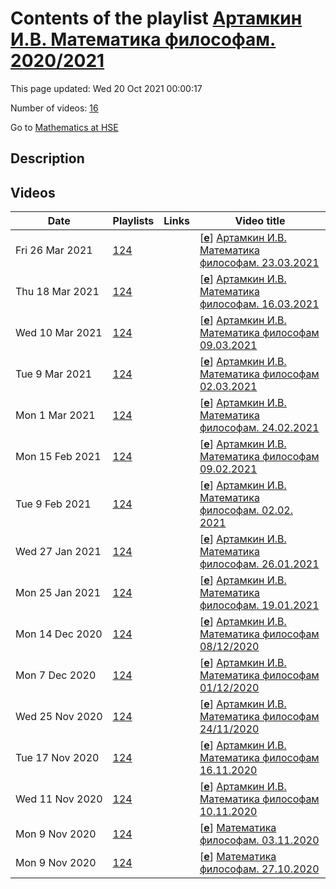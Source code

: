 # Contents of the playlist [Артамкин И.В. Математика философам. 2020/2021](https://www.youtube.com/playlist?list=PLq3E5oubNNoAtRRnymf1bVJ26Iif8gzEy)

This page updated: Wed 20 Oct 2021 00:00:17

Number of videos: [16](#videos)

Go to [Mathematics at HSE](../README.md)

## Description



## Videos

|Date|Playlists|Links|Video title|
|---|---|---|---|
| Fri&nbsp;26&nbsp;Mar&nbsp;2021 | [124](../playlists/124 "Артамкин И.В. Математика философам. 2020/2021") |  | [[**e**](https://studio.youtube.com/video/VdbbduLbvq0/edit "Edit")] [Артамкин И.В. Математика философам. 23.03.2021](https://www.youtube.com/watch?v=VdbbduLbvq0&list=PLq3E5oubNNoAtRRnymf1bVJ26Iif8gzEy) |
| Thu&nbsp;18&nbsp;Mar&nbsp;2021 | [124](../playlists/124 "Артамкин И.В. Математика философам. 2020/2021") |  | [[**e**](https://studio.youtube.com/video/_BKEJiIWUmQ/edit "Edit")] [Артамкин И.В. Математика философам. 16.03.2021](https://www.youtube.com/watch?v=_BKEJiIWUmQ&list=PLq3E5oubNNoAtRRnymf1bVJ26Iif8gzEy) |
| Wed&nbsp;10&nbsp;Mar&nbsp;2021 | [124](../playlists/124 "Артамкин И.В. Математика философам. 2020/2021") |  | [[**e**](https://studio.youtube.com/video/hG_IchVzF0I/edit "Edit")] [Артамкин И.В. Математика философам 09.03.2021](https://www.youtube.com/watch?v=hG_IchVzF0I&list=PLq3E5oubNNoAtRRnymf1bVJ26Iif8gzEy) |
| Tue&nbsp;9&nbsp;Mar&nbsp;2021 | [124](../playlists/124 "Артамкин И.В. Математика философам. 2020/2021") |  | [[**e**](https://studio.youtube.com/video/AAcBMfKkj1Y/edit "Edit")] [Артамкин И.В. Математика философам 02.03.2021](https://www.youtube.com/watch?v=AAcBMfKkj1Y&list=PLq3E5oubNNoAtRRnymf1bVJ26Iif8gzEy) |
| Mon&nbsp;1&nbsp;Mar&nbsp;2021 | [124](../playlists/124 "Артамкин И.В. Математика философам. 2020/2021") |  | [[**e**](https://studio.youtube.com/video/qzpIJScRIvY/edit "Edit")] [Артамкин И.В. Математика философам. 24.02.2021](https://www.youtube.com/watch?v=qzpIJScRIvY&list=PLq3E5oubNNoAtRRnymf1bVJ26Iif8gzEy) |
| Mon&nbsp;15&nbsp;Feb&nbsp;2021 | [124](../playlists/124 "Артамкин И.В. Математика философам. 2020/2021") |  | [[**e**](https://studio.youtube.com/video/BDoOVsXdSCE/edit "Edit")] [Артамкин И.В. Математика философам 09.02.2021](https://www.youtube.com/watch?v=BDoOVsXdSCE&list=PLq3E5oubNNoAtRRnymf1bVJ26Iif8gzEy) |
| Tue&nbsp;9&nbsp;Feb&nbsp;2021 | [124](../playlists/124 "Артамкин И.В. Математика философам. 2020/2021") |  | [[**e**](https://studio.youtube.com/video/QQrVHKouEx0/edit "Edit")] [Артамкин И.В. Математика философам. 02.02. 2021](https://www.youtube.com/watch?v=QQrVHKouEx0&list=PLq3E5oubNNoAtRRnymf1bVJ26Iif8gzEy) |
| Wed&nbsp;27&nbsp;Jan&nbsp;2021 | [124](../playlists/124 "Артамкин И.В. Математика философам. 2020/2021") |  | [[**e**](https://studio.youtube.com/video/NZMsWqmtIQ0/edit "Edit")] [Артамкин И.В. Математика философам. 26.01.2021](https://www.youtube.com/watch?v=NZMsWqmtIQ0&list=PLq3E5oubNNoAtRRnymf1bVJ26Iif8gzEy) |
| Mon&nbsp;25&nbsp;Jan&nbsp;2021 | [124](../playlists/124 "Артамкин И.В. Математика философам. 2020/2021") |  | [[**e**](https://studio.youtube.com/video/kHOHddv-bOs/edit "Edit")] [Артамкин И.В. Математика философам. 19.01.2021](https://www.youtube.com/watch?v=kHOHddv-bOs&list=PLq3E5oubNNoAtRRnymf1bVJ26Iif8gzEy) |
| Mon&nbsp;14&nbsp;Dec&nbsp;2020 | [124](../playlists/124 "Артамкин И.В. Математика философам. 2020/2021") |  | [[**e**](https://studio.youtube.com/video/L7Rd455lVSQ/edit "Edit")] [Артамкин И.В. Математика философам 08/12/2020](https://www.youtube.com/watch?v=L7Rd455lVSQ&list=PLq3E5oubNNoAtRRnymf1bVJ26Iif8gzEy) |
| Mon&nbsp;7&nbsp;Dec&nbsp;2020 | [124](../playlists/124 "Артамкин И.В. Математика философам. 2020/2021") |  | [[**e**](https://studio.youtube.com/video/8bXZgTXiAd0/edit "Edit")] [Артамкин И.В. Математика философам 01/12/2020](https://www.youtube.com/watch?v=8bXZgTXiAd0&list=PLq3E5oubNNoAtRRnymf1bVJ26Iif8gzEy) |
| Wed&nbsp;25&nbsp;Nov&nbsp;2020 | [124](../playlists/124 "Артамкин И.В. Математика философам. 2020/2021") |  | [[**e**](https://studio.youtube.com/video/VJMlyX4XYwE/edit "Edit")] [Артамкин И.В. Математика философам 24/11/2020](https://www.youtube.com/watch?v=VJMlyX4XYwE&list=PLq3E5oubNNoAtRRnymf1bVJ26Iif8gzEy) |
| Tue&nbsp;17&nbsp;Nov&nbsp;2020 | [124](../playlists/124 "Артамкин И.В. Математика философам. 2020/2021") |  | [[**e**](https://studio.youtube.com/video/f3oSuBzUczI/edit "Edit")] [Артамкин И.В. Математика философам 16.11.2020](https://www.youtube.com/watch?v=f3oSuBzUczI&list=PLq3E5oubNNoAtRRnymf1bVJ26Iif8gzEy) |
| Wed&nbsp;11&nbsp;Nov&nbsp;2020 | [124](../playlists/124 "Артамкин И.В. Математика философам. 2020/2021") |  | [[**e**](https://studio.youtube.com/video/4JiS3ywQZ8w/edit "Edit")] [Артамкин И.В. Математика философам 10.11.2020](https://www.youtube.com/watch?v=4JiS3ywQZ8w&list=PLq3E5oubNNoAtRRnymf1bVJ26Iif8gzEy) |
| Mon&nbsp;9&nbsp;Nov&nbsp;2020 | [124](../playlists/124 "Артамкин И.В. Математика философам. 2020/2021") |  | [[**e**](https://studio.youtube.com/video/JODC7jG7-18/edit "Edit")] [Математика философам. 03.11.2020](https://www.youtube.com/watch?v=JODC7jG7-18&list=PLq3E5oubNNoAtRRnymf1bVJ26Iif8gzEy) |
| Mon&nbsp;9&nbsp;Nov&nbsp;2020 | [124](../playlists/124 "Артамкин И.В. Математика философам. 2020/2021") |  | [[**e**](https://studio.youtube.com/video/s9mxZq6KBq4/edit "Edit")] [Математика философам. 27.10.2020](https://www.youtube.com/watch?v=s9mxZq6KBq4&list=PLq3E5oubNNoAtRRnymf1bVJ26Iif8gzEy) |
